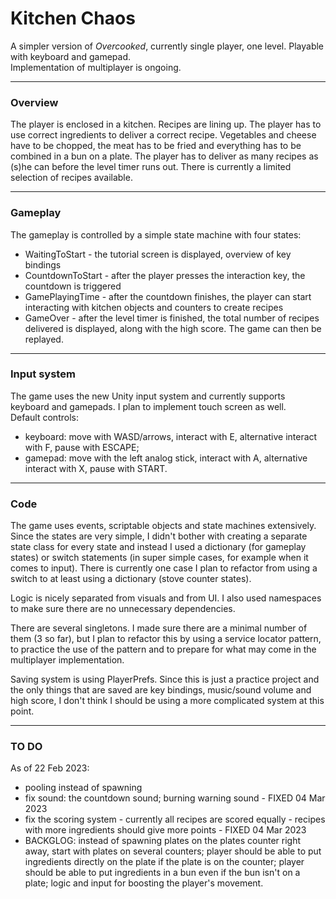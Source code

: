 # Kitchen Chaos

A simpler version of *Overcooked*, currently single player, one level. Playable with keyboard and gamepad.<br>
Implementation of multiplayer is ongoing.
***
### Overview
The player is enclosed in a kitchen. Recipes are lining up. The player has to use correct ingredients to deliver a correct recipe. Vegetables and cheese have to be chopped, the meat has to be fried and everything has to be combined in a bun on a plate. The player has to deliver as many recipes as (s)he can before the level timer runs out. There is currently a limited selection of recipes available.
***
### Gameplay
The gameplay is controlled by a simple state machine with four states:
* WaitingToStart - the tutorial screen is displayed, overview of key bindings
* CountdownToStart - after the player presses the interaction key, the countdown is triggered
* GamePlayingTime - after the countdown finishes, the player can start interacting with kitchen objects and counters to create recipes
* GameOver - after the level timer is finished, the total number of recipes delivered is displayed, along with the high score. The game can then be replayed. 
***
### Input system
The game uses the new Unity input system and currently supports keyboard and gamepads. I plan to implement touch screen as well.<br>
Default controls: 
* keyboard: move with WASD/arrows, interact with E, alternative interact with F, pause with ESCAPE; 
* gamepad: move with the left analog stick, interact with A, alternative interact with X, pause with START.
***
### Code
The game uses events, scriptable objects and state machines extensively. Since the states are very simple, I didn't bother with creating a separate state class for every state and instead I used a dictionary (for gameplay states) or switch statements (in super simple cases, for example when it comes to input). There is currently one case I plan to refactor from using a switch to  at least using a dictionary (stove counter states).

Logic is nicely separated from visuals and from UI. I also used namespaces to make sure there are no unnecessary dependencies.

There are several singletons. I made sure there are a minimal number of them (3 so far), but I plan to refactor this by using a service locator pattern, to practice the use of the pattern and to prepare for what may come in the multiplayer implementation.

Saving system is using PlayerPrefs. Since this is just a practice project and the only things that are saved are key bindings, music/sound volume and high score, I don't think I should be using a more complicated system at this point.
***
### TO DO
As of 22 Feb 2023:
* pooling instead of spawning
* fix sound: the countdown sound; burning warning sound - FIXED 04 Mar 2023
* fix the scoring system - currently all recipes are scored equally - recipes with more ingredients should give more points - FIXED 04 Mar 2023
* BACKGLOG: instead of spawning plates on the plates counter right away, start with plates on several counters; player should be able to put ingredients directly on the plate if the plate is on the counter; player should be able to put ingredients in a bun even if the bun isn't on a plate; logic and input for boosting the player's movement.
